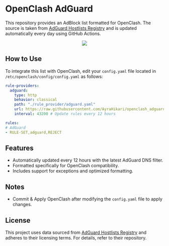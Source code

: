 # OpenClash AdGuard

This repository provides an AdBlock list formatted for OpenClash. The source is taken from [AdGuard Hostlists Registry](https://github.com/AdguardTeam/HostlistsRegistry) and is updated automatically every day using GitHub Actions.

<p align="center">
    <img src="https://github.com/user-attachments/assets/e6ccfa53-99ac-45df-9cb6-d5fb0f44e00f"/>
</p>


## How to Use

To integrate this list with OpenClash, edit your `config.yaml` file located in `/etc/openclash/config/config.yaml` as follows:

```yaml
rule-providers:
  adguard:
    type: http
    behavior: classical
    path: "./rule_provider/adguard.yaml"
    url: https://raw.githubusercontent.com/AyraHikari/openclash_adguard/main/adguard_openclash.yaml
    interval: 43200 # Update rules every 12 hours

rules:
# AdGuard
- RULE-SET,adguard,REJECT
```

## Features
- Automatically updated every 12 hours with the latest AdGuard DNS filter.
- Formatted specifically for OpenClash compatibility.
- Includes support for exceptions and optimized formatting.

## Notes
- Commit & Apply OpenClash after modifying the `config.yaml` file to apply changes.

## License
This project uses data sourced from [AdGuard Hostlists Registry](https://github.com/AdguardTeam/HostlistsRegistry) and adheres to their licensing terms. For details, refer to their repository.
